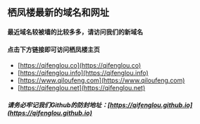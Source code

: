 ## 栖凤楼最新的域名和网址



#### 最近域名较被墙的比较多多，请访问我们的新域名
#### 点击下方链接即可访问栖凤楼主页


* [https://qifenglou.co](https://qifenglou.co)
* [https://qifenglou.info](https://qifenglou.info)
* [https://www.qiloufeng.com](https://www.qiloufeng.com)
* [https://qifenglou.net](https://qifenglou.net)


##### 请务必牢记我们Github的防封地址：[https://qifenglou.github.io](https://qifenglou.github.io)
